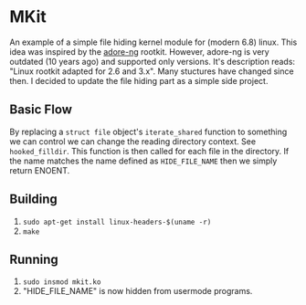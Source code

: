 # MKit
An example of a simple file hiding kernel module for (modern 6.8) linux.
This idea was inspired by the [adore-ng](https://github.com/yaoyumeng/adore-ng) rootkit. However, adore-ng is 
very outdated (10 years ago) and supported only versions. It's description reads: "Linux rootkit adapted for 2.6 and 3.x". Many stuctures have changed since then. I decided to update the file hiding part as a simple side project.

## Basic Flow
By replacing a `struct file` object's `iterate_shared` function to something we can control we can change the reading directory context. See `hooked_filldir`. This function is then called for each file in the directory. If the name matches the name defined as `HIDE_FILE_NAME` then we simply return ENOENT. 

## Building
1. `sudo apt-get install linux-headers-$(uname -r)`
2. `make`

## Running
1. `sudo insmod mkit.ko`
2. "HIDE_FILE_NAME" is now hidden from usermode programs.
